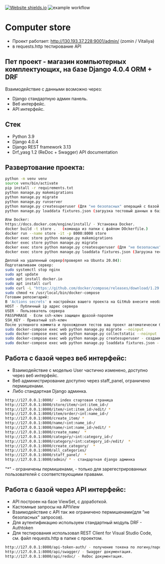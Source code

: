 [![Website shields.io](https://img.shields.io/website-up-down-green-red/http/shields.io.svg)](http://130.193.37.228:9001/api/redoc/)
![example workflow](https://github.com/zomini/computer_store/actions/workflows/main.yml/badge.svg)
# Сomputer store
- Проект работает: http://130.193.37.228:9001/admin/ (zomin / Vitaliya)
-    в requests.http тестирование API


## Пет проект - магазин компьютерных комплектующих, на базе Django 4.0.4 ORM + DRF
Взаимодействие с данными возможно через:
- Django стандартную админ панель.
- Веб интерфейс.
- API интерфейс.


## Стек
- Python 3.9
- Django 4.0.4
- Django REST framework 3.13
- Drf_yasg 1.2 (ReDoc + Swagger) API documentation
 
## Развертование проекта:
```sh
python -m venv venv
source venv/bin/activate
pip install -r requirements.txt
python manage.py makemigrations
python manage.py migrate
python manage.py runserver
python manage.py createsuperuser (Для "не безопасных" операций с базой нужны права.)
python manage.py loaddata fixtures.json (загрузка тестовый данных в базу.)
```
```sh
Или Docker:
https://docs.docker.com/engine/install/ - Установка Docker.
docker build -t store .   (команда из папки с файлом DOckerfile.) 
docker run --name store -it -p 8000:8000 store
docker exec store python manage.py makemigrations
docker exec store python manage.py migrate
docker exec store python manage.py createsuperuser (Для "не безопасных" операций с базой нужны права.)
docker exec store python manage.py loaddata fixtures.json (Загрузка тестовый данных в базу.)
```
```sh
Деплой на удаленный сервер(проверял на Ubuntu 20.04):
Подготавливаем сервер:
sudo systemctl stop nginx
sudo apt update
sudo apt install docker.io
sudo apt install curl
sudo curl -L "https://github.com/docker/compose/releases/download/1.29.2/docker-compose-$(uname -s)-$(uname -m)" -o /usr/local/bin/docker-compose
sudo chmod +x /usr/local/bin/docker-compose
Готовим репозитарий:
В 'Actions secrets' в настройках вашего проекта на GitHub внесите необходимые параметры сервера:
HOST - Публичный ip адрес сервера
USER - Пользователь сервера
PASSPHRASE - Если ssh-ключ защищен фразой-паролем
SSH_KEY - Приватный ssh-ключ
После успешного коммита и прохождения тестов ваш проект автоматически будет настроен на сервере. Далее:
sudo docker-compose exec web python manage.py migrate --noinput
sudo docker-compose exec web python manage.py collectstatic --noinput
sudo docker-compose exec web python manage.py createsuperuser - создаем суперпользователя
sudo docker-compose exec web python manage.py loaddata fixtures.json - Загрузка тестовый данных в базу.
```
## Работа с базой через веб интерфейс:
- Взаимодействие с моделью User частично изменено, доступно через веб интерфейс.
- Веб администрирование доступно через staff_panel, ограничено пермишенами.
- Либо стандартная Django админка. 
```sh
http://127.0.0.1:8000/ - index стартовая страница
http://127.0.0.1:8000/store/item/<int:item_id>/
http://127.0.0.1:8000/item/<int:item_id>/edit/ *
http://127.0.0.1:8000/item/order/<int:name_id>/
http://127.0.0.1:8000/create_item/ *
http://127.0.0.1:8000/name/<int:name_id>/
http://127.0.0.1:8000/name/<int:name_id>/edit/ *
http://127.0.0.1:8000/create_name/  *
http://127.0.0.1:8000/category/<int:category_id>/
http://127.0.0.1:8000/category/<int:category_id>/edit/  *
http://127.0.0.1:8000/create_category/  *
http://127.0.0.1:8000/all_categories/
http://127.0.0.1:8000/staff_panel/  *
http://127.0.0.1:8000/admin/ * - стандартная django админка
```
"*" - ограничены пермишенами, - только для зарегестрированных пользователей с соответствующими правами.
 
## Работа с базой через API интерфейс:
- API построен на базе ViewSet, с доработкой.
- Кастомные запросы на APIView
- Взаимодействие с API так же ограничено пермишенами(для "не безопасных" запросов).
- Для аутентификацию используем стандартный модуль DRF - Authtoken
- Для тестирования использовал REST Client for Visual Studio Code, см. файл requests.http в папке с проектом. 
```sh
http://127.0.0.1:8000/api-token-auth/ - получение токена по логину/паролю(например superuser).
http://127.0.0.1:8000/api/swagger/ - Swagger документация.
http://127.0.0.1:8000/api/redoc/ - ReDoc документация.
``` 